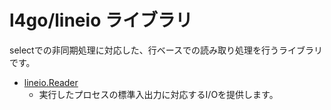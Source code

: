 # l4go/lineio ライブラリ

selectでの非同期処理に対応した、行ベースでの読み取り処理を行うライブラリです。

* [lineio.Reader](Reader.md)
  * 実行したプロセスの標準入出力に対応するI/Oを提供します。
